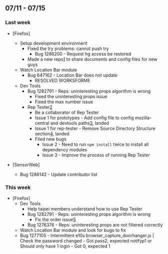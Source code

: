 ## 07/11 - 07/15 ##

### Last week
* [Firefox]
  - Setup development environment
    - Fixed the try problems: cannot push try
      - Bug 1286200 - Request hg access be restored
    - Made a new repo[1] to share documents and config files for new guys
  - Watch Location Bar module
    - Bug 647162 - Location Bar does not update
      - RESOLVED WORKSFORME
  - Dev Tools
    - Bug 1282791 - Reps: uninteresting props algorithm is wrong
      - Fixed the uninteresting props issue
      - Fixed the max number issue
    - Rep Tester[2]
      - Be a collaborator of Rep Tester
      - Issue 1 for prototypes - Add config file to config mozilla-central and devtools paths[3], landed
      - Issue 1 for rep-tester - Remove Source Directory Structure section[4], landed
      - Filed new bugs
        - Issue 2 - Need to run `npm install` twice to install all dependency modules
        - Issue 3 - Improve the process of running Rep Tester

* [SensorWeb]
  - Bug 1286142 - Update contributor list

### This week
* [Firefox]
  - Dev Tools
    - Help taipei members understand how to use Rep Tester
    - Bug 1282791 - Reps: uninteresting props algorithm is wrong
      - Fix the order issue[5]
    - Bug 1276376 - Reps: uninteresting props are not filtered correctly
  - Watch Location Bar module and look for bugs to fix
  - Bug 1277105 - Intermittent e10s browser_capture_doorhanger.js | Check the password changed - Got pass2, expected notifyp1 or Should only have 1 login - Got 0, expected 1

[1]: https://github.com/evanxd/firefox-newbie
[2]: https://github.com/janodvarko/rep-tester
[3]: https://github.com/janodvarko/prototypes/pull/2
[4]: https://github.com/janodvarko/rep-tester/pull/4
[5]: https://bugzilla.mozilla.org/show_bug.cgi?id=1282791#c2
